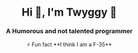 <h1 align="center">Hi 👋, I'm Twyggy 🦆</h1>
<h3 align="center">A Humorous and not talented programmer</h3>

<center>
⚡ Fun fact **I think I am a F-35**  
</center>
